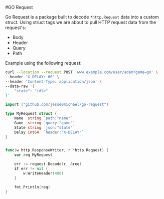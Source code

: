 #GO Request

Go Request is a package built to decode `*http.Request` data into a custom struct. Using struct tags we are about to pull HTTP request data from the request's:
- Body
- Header
- Query
- Path

Example using the following request:
```bash 
curl --location --request POST 'www.example.com/user/adam?game=go' \
--header 'X-DELAY: 60' \
--header 'Content-Type: application/json' \
--data-raw '{
    "state": "idle"
}'
```


```go
import ("github.com/jesse0michael/go-request")

type MyRequest struct {
    Name  string `path:"name"`
    Game  string `query:"game"`
    State string `json:"state"`
    Delay int64  `header:"X-DELAY"`
}


func(w http.ResponseWriter, r *http.Request) {
    var req MyRequest

    err := request.Decode(r, &req)
    if err != nil {
        w.WriteHeader(400)
    }

    fmt.Println(req)
}
```

```

```
